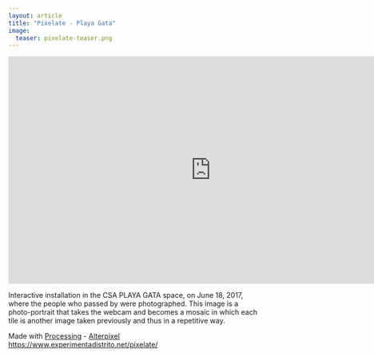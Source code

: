 ```yaml
---
layout: article
title: "Pixelate - Playa Gata"
image:
  teaser: pixelate-teaser.png
---
```

<iframe width="810" height="456" src="https://www.youtube.com/embed/KHW_eTEezsQ?rel=0" frameborder="0" allowfullscreen></iframe>
<p>
Interactive installation in the CSA PLAYA GATA space, on June 18, 2017, where the people who passed by were photographed. This image is a photo-portrait that takes the webcam and becomes a mosaic in which each tile is another image taken previously and thus in a repetitive way.
</p>
<p>
Made with <a href="https://processing.org/">Processing</a> - <a href="https://github.com/AVFLOSS/AlterPixel">Alterpixel</a><br />
<a href="https://www.experimentadistrito.net/pixelate/">https://www.experimentadistrito.net/pixelate/</a>
</p>
